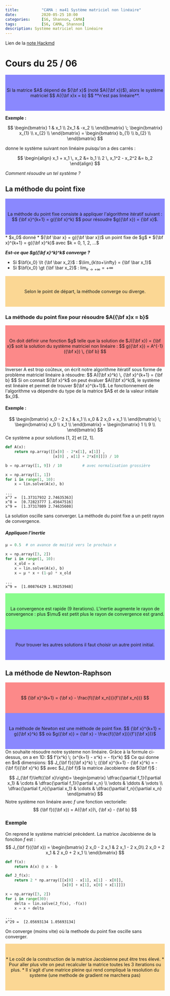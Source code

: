 ```yaml
---
title:          "CAMA : ma41 Système matriciel non linéaire"
date:           2020-05-25 10:00
categories:     [S6, Shannon, CAMA]
tags:           [S6, CAMA, Shannon]
description: Système matriciel non linéaire
---
```

Lien de la [note Hackmd](https://hackmd.io/@lemasymasa/BJ8QNnfh8)
# Cours du 25 / 06

<div style="background-color:rgba(24, 20, 255, 0.5); text-align:center; vertical-align: middle; padding:40px 0;"  markdown="1">
Si la matrice $A$ dépend de ${\bf x}$ (noté $A({\bf x})$), alors le système matriciel 
$$
A({\bf x)x = b}
$$
**n'est pas linéaire**.
</div>

**Exemple :**

$$
\begin{bmatrix}
1 &  x_1 \\
2x_1 & -x_2 \\
\end{bmatrix}
\;
\begin{bmatrix}
x_{1} \\
x_{2} \\
\end{bmatrix} =
\begin{bmatrix}
b_{1} \\
b_{2} \\
\end{bmatrix}
$$

donne le système suivant non linéaire puisqu'on a des
carrés :

$$
\begin{align}
x_1 + x_1 \, x_2 &= b_1 \\
2 \, x_1^2  - x_2^2 &= b_2 
\end{align}
$$

*Comment résoudre un tel système ?*

## La méthode du point fixe
<div style="background-color:rgba(24, 20, 255, 0.5); text-align:center; vertical-align: middle; padding:40px 0;"  markdown="1">
La méthode du point fixe consiste à appliquer l'algorithme itératif suivant : 
$$
{\bf x}^{k+1} = g({\bf x}^k)
$$
pour résoudre $g({\bf x}) = {\bf x}$.
</div>
* $x_0$ donné
* ${\bf \bar x} = g({\bf \bar x})$ un point fixe de $g$
* ${\bf x}^{k+1} = g({\bf x}^k)$ avec $k = 0, 1, 2, ...$

***Est-ce que $g({\bf x}^k)^k$ converge ?***
* Si $\bf{x_0} \lt {\bf \bar x_2}$ : $\lim_{k\to+\infty} = {\bf \bar x_1}$
* Si $\bf{x_0} \gt {\bf \bar x_2}$ : $\lim_{k\to+\infty} = +\infty$
<div style="background-color:rgba(250, 178, 45, 0.5); text-align:center; vertical-align: middle; padding:40px 0;"  markdown="1">
Selon le point de départ, la méthode converge ou diverge.
</div>

### La méthode du point fixe pour résoudre $A({\bf x)x = b}$
<div style="background-color:rgba(252, 23, 23, 0.5); text-align:center; vertical-align: middle; padding:40px 0;"  markdown="1">
On doit définir une fonction $g$ telle que la solution de $J({\bf x}) = {\bf x}$ soit la solution du système matriciel non linéaire : 
$$
g({\bf x}) = A^{-1}({\bf x}) \, {\bf b}
$$
</div>
Inverser A est trop coûteux, on écrit notre algorithme itératif sous forme de problème matriciel linéaire à résoudre:
$$
A({\bf x}^k) \, {\bf x}^{k+1} = {\bf b}
$$
Si on connait ${\bf x}^k$ on peut évaluer $A({\bf x}^k)$, le système est linéaire et permet de trouver ${\bf x}^{k+1}$.
Le fonctionnement de l'algorithme va dépendre du type de la matrice $A$ et de la valeur initiale $x_0$.

#### Exemple :
$$
\begin{bmatrix}
x_0 - 2 x_1 &  x_1 \\
x_0 & 2 x_0 + x_1 \\
\end{bmatrix}
\;
\begin{bmatrix}
x_0 \\
x_1 \\
\end{bmatrix} =
\begin{bmatrix}
1 \\
9 \\
\end{bmatrix}
$$
Ce système a pour solutions [1, 2] et [2, 1].
``` python
def A(x):
    return np.array([[x[0] - 2*x[1], x[1]] ,
                     [x[0] , x[1] + 2*x[0]]]) / 10 

b = np.array([1, 9]) / 10         # avec normalisation grossière

x = np.array([1, 1])
for i in range(1, 10):
    x = lin.solve(A(x), b)
```
```
...
x^7 =  [1.37317932 2.74635363]
x^8 =  [0.72823777 1.45647516]
x^9 =  [1.37317809 2.74635608]
```
La solution oscille sans converger. La méthode du point fixe a un petit rayon de convergence.
##### Appliquon l'inertie
``` python
µ = 0.5  # on avance de moitié vers le prochain x

x = np.array([3, 2])
for i in range(1, 10):
    x_old = x
    x = lin.solve(A(x), b)
    x = µ * x + (1-µ) * x_old
```
```
...
x^9 =  [1.00876429 1.98253948]
```
<div style="background-color:rgba(23, 252, 31, 0.5); text-align:center; vertical-align: middle; padding:40px 0;"  markdown="1">
La convergence est rapide (9 iterations). L'inertie augmente le rayon de convergence : plus $\mu$ est petit plus le rayon de convergence est grand.
</div>
<div style="background-color:rgba(24, 20, 255, 0.5); text-align:center; vertical-align: middle; padding:40px 0;"  markdown="1">
Pour trouver les autres solutions il faut choisir un autre point initial.
</div>

## La méthode de Newton-Raphson
<div style="background-color:rgba(252, 23, 23, 0.5); text-align:center; vertical-align: middle; padding:40px 0;"  markdown="1">
$$
{\bf x}^{k+1} = {\bf x} - \frac{f({\bf x_n})}{f'({\bf x_n})}
$$
</div>
<div style="background-color:rgba(24, 20, 255, 0.5); text-align:center; vertical-align: middle; padding:40px 0;"  markdown="1">
La méthode de Newton est une méthode de point fixe.
$$
{\bf x}^{k+1} = g({\bf x}^k)
$$
où $g({\bf x)} = {\bf x} - \frac{f({\bf x})}{f'({\bf x})}$
</div>
On souhaite résoudre notre systeme non linéaire. Grâce à la formule ci-dessus, on a en 1D:
$$
f'(x^k) \; (x^{k+1} - x^k) = - f(x^k)
$$
Ce qui donne en $n$ dimensions:
$$
J_{\bf f}({\bf x}^k) \; ({\bf x}^{k+1} - {\bf x}^k) =  - {\bf f}({\bf x}^k)
$$
avec $J_{\bf f}$ la matrice Jacobienne de ${\bf f}$ :

$$
J_{\bf f}\left({\bf x}\right)=
\begin{pmatrix} 
\dfrac{\partial f_1}{\partial x_1} & \cdots & \dfrac{\partial f_1}{\partial x_n} \\
\vdots & \ddots & \vdots \\
\dfrac{\partial f_n}{\partial x_1} & \cdots & \dfrac{\partial f_n}{\partial x_n}
\end{pmatrix}
$$
Notre système non linéaire avec $f$ une fonction vectorielle:
$$
{\bf f}({\bf x}) = A({\bf x})\, {\bf x} - {\bf b}
$$
### Exemple
On reprend le système matriciel précèdent. La matrice Jacobienne de la fonciton $f$ est : 
$$
J_{\bf f}({\bf x}) = 
\begin{bmatrix}
2 x_0 - 2 x_1 &  2 x_1  - 2 x_0\\
2 x_0 + 2 x_1 & 2 x_0 + 2 x_1 \\
\end{bmatrix}
$$
``` python
def f(x):
    return A(x) @ x - b

def J_f(x):
    return 2 * np.array([[x[0] - x[1], x[1] - x[0]],
                         [x[0] + x[1], x[0] + x[1]]])

x = np.array([3, 2])
for i in range(30):
    delta = lin.solve(J_f(x), -f(x))
    x = x + delta
```
```
...
x^29 =  [2.05693134 1.05693134]
```
On converge (moins vite) où la methode du point fixe oscille sans converger.
<div style="background-color:rgba(250, 178, 45, 0.5); text-align:center; vertical-align: middle; padding:40px 0;"  markdown="1">
* Le coût de la construction de la matrice Jacobienne peut être tres élevé.
* Pour aller plus vite on peut recalculer la matrice toutes les 3 iterations ou plus.
* Il s'agit d'une matrice pleine qui rend compliqué la resolution du systeme (une methode de gradient ne marchera pas)
</div>